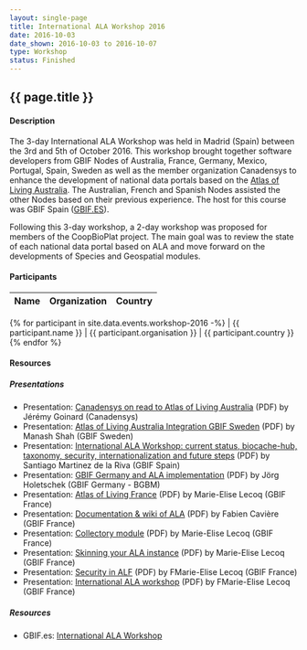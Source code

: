 ```yaml
---
layout: single-page
title: International ALA Workshop 2016
date: 2016-10-03
date_shown: 2016-10-03 to 2016-10-07
type: Workshop
status: Finished
---
```


## {{ page.title }}

#### Description 

The 3-day International ALA Workshop was held in Madrid (Spain) between the 3rd and 5th of October 2016. This workshop brought together software developers from GBIF Nodes of Australia, France, Germany, Mexico, Portugal, Spain, Sweden as well as the member organization Canadensys to enhance the development of national data portals based on the [Atlas of Living Australia](http://www.ala.org.au/). The Australian, French and Spanish Nodes assisted the other Nodes based on their previous experience. The host for this course was GBIF Spain ([GBIF.ES](http://www.gbif.es/)).

Following this 3-day workshop, a 2-day workshop was proposed for members of the CoopBioPlat project. The main goal was to review the state of each national data portal based on ALA and move forward on the developments of Species and Geospatial modules.

#### Participants 


| Name | Organization | Country |
|------|--------------|---------|
{% for participant in site.data.events.workshop-2016 -%}
| {{ participant.name }}  | {{ participant.organisation }}  | {{ participant.country }}
{% endfor %}


#### Resources 

##### Presentations
- Presentation: [Canadensys on read to Atlas of Living Australia](../assets/presentation/workshop-2016/10-Canadensys-ALA.pdf) (PDF) by Jérémy Goinard (Canadensys)
- Presentation: [Atlas of Living Australia Integration GBIF Sweden](../assets/presentation/workshop-2016/10-ala-gbif-sweden.pdf) (PDF) by Manash Shah (GBIF Sweden)
- Presentation: [International ALA Workshop: current status, biocache-hub, taxonomy, security, internationalization and future steps](../assets/presentation/workshop-2016/10-ala-workshop-sp) (PDF) by Santiago Martinez de la Riva (GBIF Spain)
- Presentation: [GBIF Germany and ALA implementation](../assets/presentation/workshop-2016/10-ALA-Workshop-BGBM.pdf) (PDF) by Jörg Holetschek (GBIF Germany - BGBM)
- Presentation: [Atlas of Living France](../assets/presentation/workshop-2016/10-GBIF-France.pdf) (PDF) by Marie-Elise Lecoq (GBIF France)
- Presentation: [Documentation & wiki of ALA](../assets/presentation/workshop-2016/10-Documentation.pdf) (PDF) by Fabien Cavière (GBIF France)
- Presentation: [Collectory module](../assets/presentation/workshop-2016/10-Collectory.pdf) (PDF) by Marie-Elise Lecoq (GBIF France)
- Presentation: [Skinning your ALA instance](../assets/presentation/workshop-2016/10-Customization.pdf) (PDF) by Marie-Elise Lecoq (GBIF France)
- Presentation: [Security in ALF](../assets/presentation/workshop-2016/10-Security.pdf) (PDF) by FMarie-Elise Lecoq (GBIF France)
- Presentation: [International ALA workshop](../assets/presentation/workshop-2016/10-ALA-Madrid-DM.pdf) (PDF) by FMarie-Elise Lecoq (GBIF France)

##### Resources 
- GBIF.es: [International ALA Workshop](https://www.gbif.es/en/talleres/taller-internacional-ala/)
